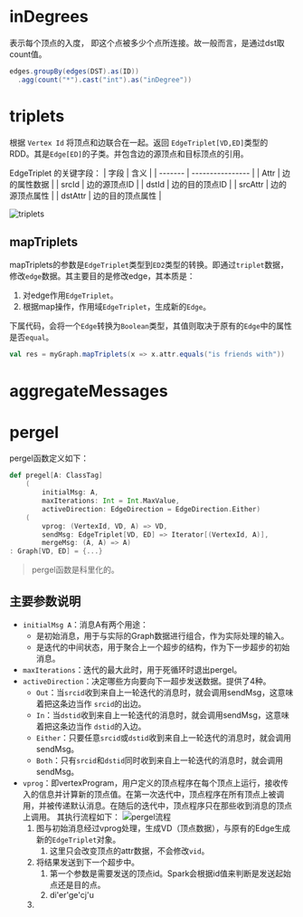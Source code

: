 
# inDegrees

表示每个顶点的入度， 即这个点被多少个点所连接。故一般而言，是通过dst取count值。

```scala
edges.groupBy(edges(DST).as(ID))
  .agg(count("*").cast("int").as("inDegree"))
```

# triplets
根据 `Vertex Id` 将顶点和边联合在一起。返回 `EdgeTriplet[VD,ED]`类型的 RDD。其是`Edge[ED]`的子类。并包含边的源顶点和目标顶点的引用。

EdgeTriplet 的关键字段：
| 字段    | 含义             |
| ------- | ---------------- |
| Attr    | 边的属性数据     |
| srcId   | 边的源顶点ID     |
| dstId   | 边的目的顶点ID   |
| srcAttr | 边的源顶点属性   |
| dstAttr | 边的目的顶点属性 |

![triplets](Pasted%20image%2020230409151240.png)

## mapTriplets
mapTriplets的参数是`EdgeTriplet`类型到`ED2`类型的转换。即通过`triplet`数据，修改`edge`数据。其主要目的是修改edge，其本质是：
1. 对edge作用`EdgeTriplet`。
2. 根据map操作，作用域`EdgeTriplet`，生成新的`Edge`。

下属代码，会将一个`Edge`转换为`Boolean`类型，其值则取决于原有的`Edge`中的属性是否`equal`。
```scala
val res = myGraph.mapTriplets(x => x.attr.equals("is friends with"))
```

# aggregateMessages

# pergel

pergel函数定义如下：
```scala
def pregel[A: ClassTag]
	(  
		initialMsg: A,  
		maxIterations: Int = Int.MaxValue,  
		activeDirection: EdgeDirection = EdgeDirection.Either)
	(  
		vprog: (VertexId, VD, A) => VD,  
		sendMsg: EdgeTriplet[VD, ED] => Iterator[(VertexId, A)],  
		mergeMsg: (A, A) => A)  
: Graph[VD, ED] = {...}
```
> pergel函数是科里化的。

## 主要参数说明

- `initialMsg A`：消息A有两个用途：
	- 是初始消息，用于与实际的Graph数据进行组合，作为实际处理的输入。
	- 是迭代的中间状态，用于聚合上一个超步的结构，作为下一步超步的初始消息。
- `maxIterations`：迭代的最大此时，用于死循环时退出pergel。
- `activeDirection`：决定哪些方向要向下一超步发送数据。提供了4种。
	- `Out`：当`srcid`收到来自上一轮迭代的消息时，就会调用sendMsg，这意味着把这条边当作 `srcid`的出边。
	- `In`：当`dstid`收到来自上一轮迭代的消息时，就会调用sendMsg，这意味着把这条边当作 `dstid`的入边。
	- `Either`：只要任意`srcid`或`dstid`收到来自上一轮迭代的消息时，就会调用sendMsg。
	- `Both`：只有`srcid`和`dstid`同时收到来自上一轮迭代的消息时，就会调用sendMsg。
- `vprog`：即vertexProgram，用户定义的顶点程序在每个顶点上运行，接收传入的信息并计算新的顶点值。在第一次迭代中，顶点程序在所有顶点上被调用，并被传递默认消息。在随后的迭代中，顶点程序只在那些收到消息的顶点上调用。
其执行流程如下：
![pergel流程](Pasted%20image%2020230412133828.png)
	1. 图与初始消息经过vprog处理，生成VD（顶点数据），与原有的Edge生成新的`EdgeTriplet`对象。
		1. 这里只会改变顶点的attr数据，不会修改`vid`。
	2. 将结果发送到下一个超步中。
		1. 第一个参数是需要发送的顶点id。Spark会根据id值来判断是发送起始点还是目的点。
		2. di'er'ge'cj'u
	3. 